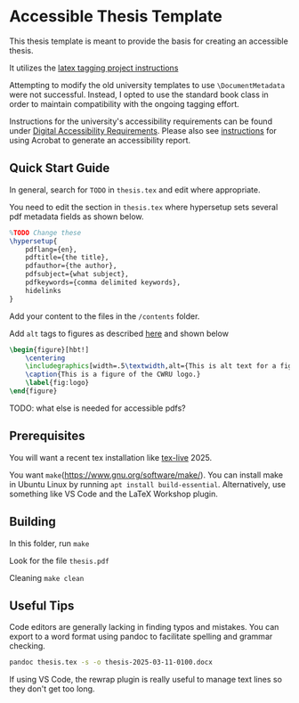 # Accessible Thesis Template

This thesis template is meant to provide the basis for creating an accessible
thesis.

It utilizes the [latex tagging project instructions](https://latex3.github.io/tagging-project/documentation/prototype-usage-instructions.html)

Attempting to modify the old university templates to use `\DocumentMetadata`
were not successful. Instead, I opted to use the standard book class in order
to maintain compatibility with the ongoing tagging effort.

Instructions for the university's accessibility requirements can be found under
[Digital Accessibility
Requirements](https://case.edu/gradstudies/current-students/electronic-theses-and-dissertation-guidelines).
Please also see
[instructions](https://case.edu/gradstudies/sites/default/files/2024-06/Digital%20Accessibility%20Guide%20for%20Adobe%20Acrobat%20Pro.pdf)
for using Acrobat to generate an accessibility report.

## Quick Start Guide

In general, search for `TODO` in `thesis.tex` and edit where appropriate.

You need to edit the section in `thesis.tex` where hypersetup sets several pdf
metadata fields as shown below.

```latex
%TODO Change these
\hypersetup{
    pdflang={en},
    pdftitle={the title},
    pdfauthor={the author},
    pdfsubject={what subject},
    pdfkeywords={comma delimited keywords},
    hidelinks
}
```

Add your content to the files in the `/contents` folder.

Add `alt` tags to figures as described
[here](https://latex3.github.io/tagging-project/documentation/prototype-usage-instructions#handling-graphics-in-the-document)
and shown below

```latex
\begin{figure}[hbt!]
    \centering
    \includegraphics[width=.5\textwidth,alt={This is alt text for a figure of the CWRU logo.}]{cwru_logo.eps}
    \caption{This is a figure of the CWRU logo.}
    \label{fig:logo}
\end{figure}
```

TODO: what else is needed for accessible pdfs?

## Prerequisites

You will want a recent tex installation like
[tex-live](https://www.tug.org/texlive/) 2025.

You want `make`(https://www.gnu.org/software/make/). You can install make in
Ubuntu Linux by running `apt install build-essential`. Alternatively, use
something like VS Code and the LaTeX Workshop plugin.

## Building

In this folder, run `make`

Look for the file `thesis.pdf`

Cleaning `make clean`

## Useful Tips

Code editors are generally lacking in finding typos and mistakes. You can export
to a word format using pandoc to facilitate spelling and grammar checking.

```sh
pandoc thesis.tex -s -o thesis-2025-03-11-0100.docx
```

If using VS Code, the rewrap plugin is really useful to
manage text lines so they don't get too long.
